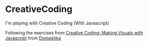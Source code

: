 # CreativeCoding

I'm playing with Creative Coding (With Javascript)

Following the exercises from [Creative Coding: Making Visuals with Javascript](https://www.domestika.org/en/courses/2729-creative-coding-making-visuals-with-javascript) from [Domestika](https://www.domestika.org/)
